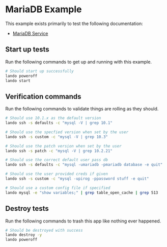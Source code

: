 MariaDB Example
===============

This example exists primarily to test the following documentation:

* [MariaDB Service](https://docs.devwithlando.io/tutorials/mariadb.html)

Start up tests
--------------

Run the following commands to get up and running with this example.

```bash
# Should start up successfully
lando poweroff
lando start
```

Verification commands
---------------------

Run the following commands to validate things are rolling as they should.

```bash
# Should use 10.1.x as the default version
lando ssh -s defaults -c "mysql -V | grep 10.1"

# Should use the specfied version when set by the user
lando ssh -s custom -c "mysql -V | grep 10.3"

# Should use the patch version when set by the user
lando ssh -s patch -c "mysql -V | grep 10.2.21"

# Should use the correct default user pass db
lando ssh -s defaults -c "mysql -umariadb -pmariadb database -e quit"

# Should use the user provided creds if given
lando ssh -s custom -c "mysql -upirog -ppassword stuff -e quit"

# Should use a custom config file if specified
lando mysql -e "show variables;" | grep table_open_cache | grep 513
```

Destroy tests
-------------

Run the following commands to trash this app like nothing ever happened.

```bash
# Should be destroyed with success
lando destroy -y
lando poweroff
```
